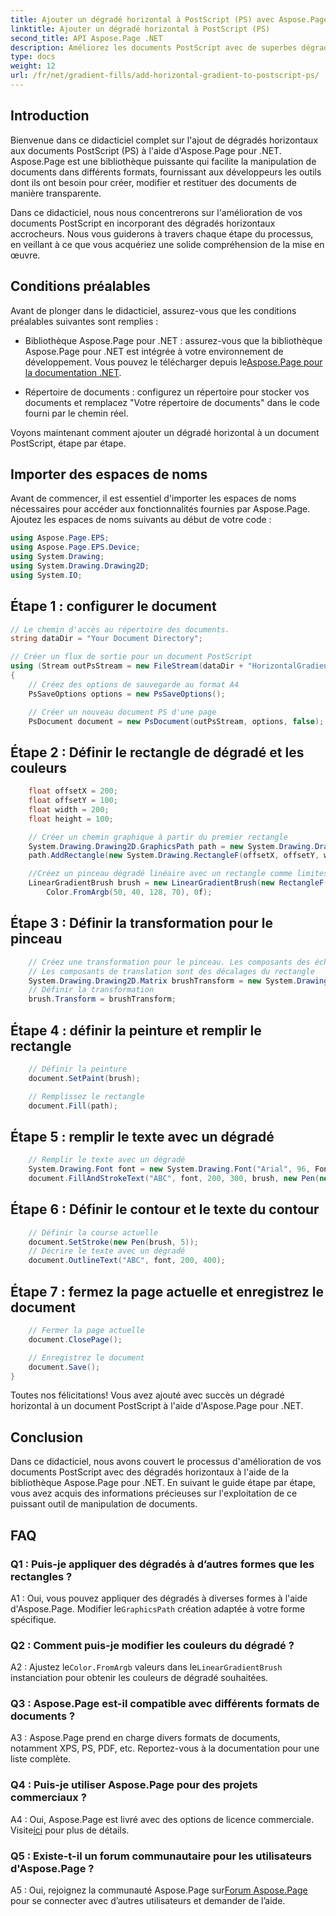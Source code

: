 ```yaml
---
title: Ajouter un dégradé horizontal à PostScript (PS) avec Aspose.Page
linktitle: Ajouter un dégradé horizontal à PostScript (PS)
second_title: API Aspose.Page .NET
description: Améliorez les documents PostScript avec de superbes dégradés horizontaux à l'aide d'Aspose.Page pour .NET. Suivez notre didacticiel étape par étape pour une mise en œuvre transparente.
type: docs
weight: 12
url: /fr/net/gradient-fills/add-horizontal-gradient-to-postscript-ps/
---
```

## Introduction

Bienvenue dans ce didacticiel complet sur l'ajout de dégradés horizontaux aux documents PostScript (PS) à l'aide d'Aspose.Page pour .NET. Aspose.Page est une bibliothèque puissante qui facilite la manipulation de documents dans différents formats, fournissant aux développeurs les outils dont ils ont besoin pour créer, modifier et restituer des documents de manière transparente.

Dans ce didacticiel, nous nous concentrerons sur l'amélioration de vos documents PostScript en incorporant des dégradés horizontaux accrocheurs. Nous vous guiderons à travers chaque étape du processus, en veillant à ce que vous acquériez une solide compréhension de la mise en œuvre.

## Conditions préalables

Avant de plonger dans le didacticiel, assurez-vous que les conditions préalables suivantes sont remplies :

-  Bibliothèque Aspose.Page pour .NET : assurez-vous que la bibliothèque Aspose.Page pour .NET est intégrée à votre environnement de développement. Vous pouvez le télécharger depuis le[Aspose.Page pour la documentation .NET](https://reference.aspose.com/page/net/).

- Répertoire de documents : configurez un répertoire pour stocker vos documents et remplacez "Votre répertoire de documents" dans le code fourni par le chemin réel.

Voyons maintenant comment ajouter un dégradé horizontal à un document PostScript, étape par étape.

## Importer des espaces de noms

Avant de commencer, il est essentiel d'importer les espaces de noms nécessaires pour accéder aux fonctionnalités fournies par Aspose.Page. Ajoutez les espaces de noms suivants au début de votre code :

```csharp
using Aspose.Page.EPS;
using Aspose.Page.EPS.Device;
using System.Drawing;
using System.Drawing.Drawing2D;
using System.IO;
```

## Étape 1 : configurer le document

```csharp
// Le chemin d'accès au répertoire des documents.
string dataDir = "Your Document Directory";

// Créer un flux de sortie pour un document PostScript
using (Stream outPsStream = new FileStream(dataDir + "HorizontalGradient_outPS.ps", FileMode.Create))
{
    // Créez des options de sauvegarde au format A4
    PsSaveOptions options = new PsSaveOptions();

    // Créer un nouveau document PS d'une page
    PsDocument document = new PsDocument(outPsStream, options, false);
```

## Étape 2 : Définir le rectangle de dégradé et les couleurs

```csharp
    float offsetX = 200;
    float offsetY = 100;
    float width = 200;
    float height = 100;

    // Créer un chemin graphique à partir du premier rectangle
    System.Drawing.Drawing2D.GraphicsPath path = new System.Drawing.Drawing2D.GraphicsPath();
    path.AddRectangle(new System.Drawing.RectangleF(offsetX, offsetY, width, height));

    //Créez un pinceau dégradé linéaire avec un rectangle comme limites, des couleurs de début et de fin
    LinearGradientBrush brush = new LinearGradientBrush(new RectangleF(0, 0, width, height), Color.FromArgb(150, 0, 0, 0),
        Color.FromArgb(50, 40, 128, 70), 0f);
```

## Étape 3 : Définir la transformation pour le pinceau

```csharp
    // Créez une transformation pour le pinceau. Les composants des échelles X et Y doivent être égaux à la largeur et à la hauteur du rectangle en conséquence.
    // Les composants de translation sont des décalages du rectangle
    System.Drawing.Drawing2D.Matrix brushTransform = new System.Drawing.Drawing2D.Matrix(width, 0, 0, height, offsetX, offsetY);
    // Définir la transformation
    brush.Transform = brushTransform;
```

## Étape 4 : définir la peinture et remplir le rectangle

```csharp
    // Définir la peinture
    document.SetPaint(brush);

    // Remplissez le rectangle
    document.Fill(path);
```

## Étape 5 : remplir le texte avec un dégradé

```csharp
    // Remplir le texte avec un dégradé
    System.Drawing.Font font = new System.Drawing.Font("Arial", 96, FontStyle.Bold);
    document.FillAndStrokeText("ABC", font, 200, 300, brush, new Pen(new SolidBrush(Color.Black), 2));
```

## Étape 6 : Définir le contour et le texte du contour

```csharp
    // Définir la course actuelle
    document.SetStroke(new Pen(brush, 5));
    // Décrire le texte avec un dégradé
    document.OutlineText("ABC", font, 200, 400);
```

## Étape 7 : fermez la page actuelle et enregistrez le document

```csharp
    // Fermer la page actuelle
    document.ClosePage();

    // Enregistrez le document
    document.Save();
}
```

Toutes nos félicitations! Vous avez ajouté avec succès un dégradé horizontal à un document PostScript à l'aide d'Aspose.Page pour .NET.

## Conclusion

Dans ce didacticiel, nous avons couvert le processus d'amélioration de vos documents PostScript avec des dégradés horizontaux à l'aide de la bibliothèque Aspose.Page pour .NET. En suivant le guide étape par étape, vous avez acquis des informations précieuses sur l'exploitation de ce puissant outil de manipulation de documents.

## FAQ

### Q1 : Puis-je appliquer des dégradés à d’autres formes que les rectangles ?

 A1 : Oui, vous pouvez appliquer des dégradés à diverses formes à l'aide d'Aspose.Page. Modifier le`GraphicsPath` création adaptée à votre forme spécifique.

### Q2 : Comment puis-je modifier les couleurs du dégradé ?

 A2 : Ajustez le`Color.FromArgb` valeurs dans le`LinearGradientBrush` instanciation pour obtenir les couleurs de dégradé souhaitées.

### Q3 : Aspose.Page est-il compatible avec différents formats de documents ?

A3 : Aspose.Page prend en charge divers formats de documents, notamment XPS, PS, PDF, etc. Reportez-vous à la documentation pour une liste complète.

### Q4 : Puis-je utiliser Aspose.Page pour des projets commerciaux ?

 A4 : Oui, Aspose.Page est livré avec des options de licence commerciale. Visite[ici](https://purchase.aspose.com/buy) pour plus de détails.

### Q5 : Existe-t-il un forum communautaire pour les utilisateurs d'Aspose.Page ?

 A5 : Oui, rejoignez la communauté Aspose.Page sur[Forum Aspose.Page](https://forum.aspose.com/c/page/39) pour se connecter avec d’autres utilisateurs et demander de l’aide.